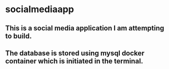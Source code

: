 # socialmediaapp

##  This is a social media application I am attempting to build. 
## The database is stored using mysql docker container which is initiated in the terminal.
